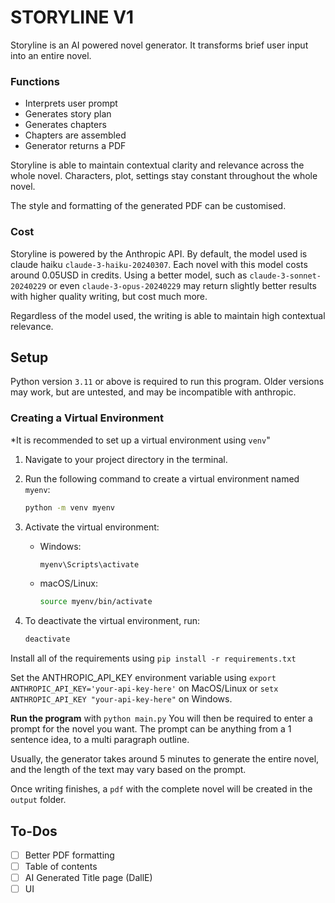 # STORYLINE V1
Storyline is an AI powered novel generator. It transforms brief user input into an entire novel.

### Functions
- Interprets user prompt
- Generates story plan
- Generates chapters
- Chapters are assembled 
- Generator returns a PDF

Storyline is able to maintain contextual clarity and relevance across the whole novel. Characters, plot, settings stay constant throughout the whole novel. 

The style and formatting of the generated PDF can be customised. 

### Cost
Storyline is powered by the Anthropic API. By default, the model used is claude haiku ```claude-3-haiku-20240307```. Each novel with this model costs around 0.05USD in credits. Using a better model, such as ```claude-3-sonnet-20240229``` or even ```claude-3-opus-20240229``` may return slightly better results with higher quality writing, but cost much more. 

Regardless of the model used, the writing is able to maintain high contextual relevance. 


## Setup
Python version ```3.11``` or above is required to run this program. Older versions may work, but are untested, and may be incompatible with anthropic.

### Creating a Virtual Environment

*It is recommended to set up a virtual environment using ```venv```"

1. Navigate to your project directory in the terminal.

2. Run the following command to create a virtual environment named `myenv`:
    ```bash
    python -m venv myenv
    ```

3. Activate the virtual environment:
   - Windows:
     ```bash
     myenv\Scripts\activate
     ```
   - macOS/Linux:
     ```bash
     source myenv/bin/activate
     ```


4. To deactivate the virtual environment, run:
    ```bash
    deactivate
    ```


Install all of the requirements using ```pip install -r requirements.txt```

Set the ANTHROPIC_API_KEY environment variable using ```export ANTHROPIC_API_KEY='your-api-key-here'``` on MacOS/Linux or ```setx ANTHROPIC_API_KEY "your-api-key-here"``` on Windows. 

**Run the program** with ```python main.py```
You will then be required to enter a prompt for the novel you want. The prompt can be anything from a 1 sentence idea, to a multi paragraph outline.

Usually, the generator takes around 5 minutes to generate the entire novel, and the length of the text may vary based on the prompt. 

Once writing finishes, a ```pdf``` with the complete novel will be created in the ```output``` folder.



## To-Dos

- [ ] Better PDF formatting
- [ ] Table of contents
- [ ] AI Generated Title page (DallE)
- [ ] UI
